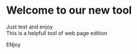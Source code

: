 # Welcome to our new tool 

Just test and enjoy  
This is a helpfull tool of web page edition

ENjoy
